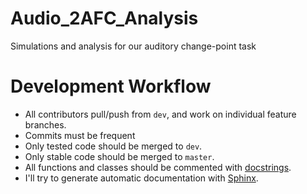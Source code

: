 # Audio_2AFC_Analysis
Simulations and analysis for our auditory change-point task
# Development Workflow
- All contributors pull/push from `dev`, and work on individual feature branches. 
- Commits must be frequent
- Only tested code should be merged to `dev`.
- Only stable code should be merged to `master`.
- All functions and classes should be commented with [docstrings](https://en.wikipedia.org/wiki/Docstring#Python).
- I'll try to generate automatic documentation with [Sphinx](http://www.sphinx-doc.org/en/master/usage/quickstart.html).
